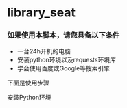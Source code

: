 # library_seat


### 如果使用本脚本，请您具备以下条件

+ 一台24h开机的电脑
+ 安装python环境以及requests环境库
+ 学会使用百度或Google等搜索引擎

下面是使用步骤

安装Python环境